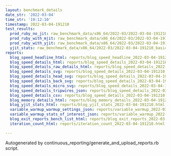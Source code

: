 ```yaml
---
layout: benchmark_details
date_str: '2022-03-04'
time_str: '19:12:10'
timestamp: 2022-03-04-191210
test_results:
  prod_ruby_no_jit: raw_benchmark_data/x86_64/2022-03/2022-03-04-191210_basic_benchmark_prod_ruby_no_jit.json
  prod_ruby_with_mjit: raw_benchmark_data/x86_64/2022-03/2022-03-04-191210_basic_benchmark_prod_ruby_with_mjit.json
  prod_ruby_with_yjit: raw_benchmark_data/x86_64/2022-03/2022-03-04-191210_basic_benchmark_prod_ruby_with_yjit.json
  yjit_stats: raw_benchmark_data/x86_64/2022-03/2022-03-04-191210_basic_benchmark_yjit_stats.json
reports:
  blog_speed_headline_html: reports/blog_speed_headline_2022-03-04-191210.html
  blog_speed_details_html: reports/blog_speed_details_2022-03-04-191210.html
  blog_speed_details_raw_details_html: reports/blog_speed_details_2022-03-04-191210.raw_details.html
  blog_speed_details_svg: reports/blog_speed_details_2022-03-04-191210.svg
  blog_speed_details_head_svg: reports/blog_speed_details_2022-03-04-191210.head.svg
  blog_speed_details_back_svg: reports/blog_speed_details_2022-03-04-191210.back.svg
  blog_speed_details_micro_svg: reports/blog_speed_details_2022-03-04-191210.micro.svg
  blog_speed_details_tripwires_json: reports/blog_speed_details_2022-03-04-191210.tripwires.json
  blog_speed_details_csv: reports/blog_speed_details_2022-03-04-191210.csv
  blog_memory_details_html: reports/blog_memory_details_2022-03-04-191210.html
  blog_yjit_stats_html: reports/blog_yjit_stats_2022-03-04-191210.html
  variable_warmup_warmup_settings_json: reports/variable_warmup_2022-03-04-191210.warmup_settings.json
  variable_warmup_stats_of_interest_json: reports/variable_warmup_2022-03-04-191210.stats_of_interest.json
  blog_exit_reports_bench_list_html: reports/blog_exit_reports_2022-03-04-191210.bench_list.html
  iteration_count_html: reports/iteration_count_2022-03-04-191210.html

---
```

Autogenerated by continuous_reporting/generate_and_upload_reports.rb script.
